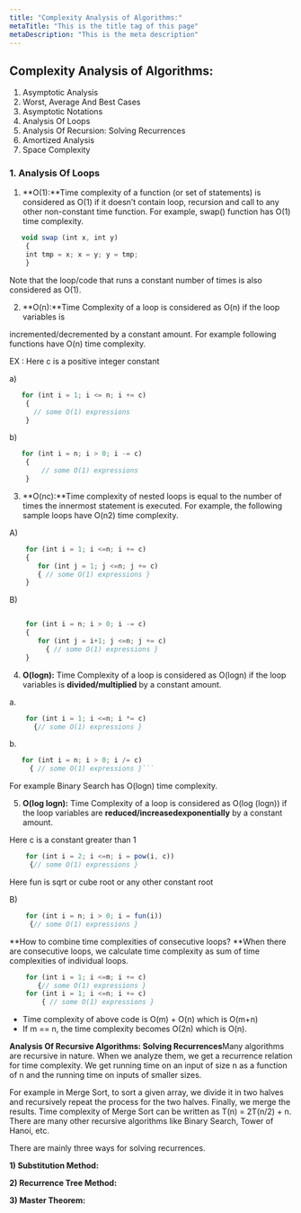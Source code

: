```yaml
---
title: "Complexity Analysis of Algorithms:"
metaTitle: "This is the title tag of this page"
metaDescription: "This is the meta description"
---
```


## Complexity Analysis of Algorithms:

1. Asymptotic Analysis
2. Worst, Average And Best Cases 
3. Asymptotic Notations 
4. Analysis Of Loops 
5. Analysis Of Recursion: Solving Recurrences 
6. Amortized Analysis 
7. Space Complexity




### 1. Analysis Of Loops

1. **O(1):**Time complexity of a function (or set of statements) is considered
as O(1) if it doesn’t contain loop, recursion and call to any other non-constant
time function. For example, swap() function has O(1) time complexity.

```javascript
   void swap (int x, int y) 
    {
    int tmp = x; x = y; y = tmp; 
    }
```
Note that the loop/code that runs a constant number of times is also considered
as O(1).

2. **O(n):**Time Complexity of a loop is considered as O(n) if the loop
variables is

incremented/decremented by a constant amount. For example following functions
have O(n) time complexity.

EX : Here c is a positive integer constant 

a)

```javascript
   for (int i = 1; i <= n; i += c)
    {
      // some O(1) expressions 
    }
```

b) 
```javascript
   for (int i = n; i > 0; i -= c)
    { 
        // some O(1) expressions 
    }
```

3. **O(nc):**Time complexity of nested loops is equal to the number of times
the innermost statement is executed. For example, the following sample loops have O(n2) time complexity.

A)
```javascript
    for (int i = 1; i <=n; i += c) 
    {
       for (int j = 1; j <=n; j += c)
       { // some O(1) expressions }
    } 
```

B) 
```javascript

    for (int i = n; i > 0; i -= c) 
    {
       for (int j = i+1; j <=n; j += c) 
         { // some O(1) expressions }
    }
```

4. **O(logn):** Time Complexity of a loop is considered as O(logn) if the loop
variables is **divided/multiplied** by a constant amount.

a. 
```javascript
    for (int i = 1; i <=n; i *= c) 
      {// some O(1) expressions }
``` 

b.
```javascript
   for (int i = n; i > 0; i /= c)
     { // some O(1) expressions }``` 
```
For example Binary Search has O(logn) time complexity.

5. **O(log logn):** Time Complexity of a loop is considered as O(log (logn)) if
the loop variables are **reduced/increasedexponentially** by a constant amount.

Here c is a constant greater than 1
```javascript
    for (int i = 2; i <=n; i = pow(i, c))
     {// some O(1) expressions }
```

Here fun is sqrt or cube root or any other constant root

B)
```javascript
    for (int i = n; i > 0; i = fun(i))
     {// some O(1) expressions }
```

**How to combine time complexities of consecutive loops? **When there are
consecutive loops, we calculate time complexity as sum of time complexities of
individual loops.

```javascript
    for (int i = 1; i <=m; i += c)
       {// some O(1) expressions } 
    for (int i = 1; i <=n; i += c) 
        { // some O(1) expressions }
```

* Time complexity of above code is O(m) + O(n) which is O(m+n)
* If m == n, the time complexity becomes O(2n) which is O(n).


**Analysis Of Recursive Algorithms: Solving Recurrences**Many algorithms are
recursive in nature. When we analyze them, we get a recurrence relation for time
complexity. We get running time on an input of size n as a function of n and the
running time on inputs of smaller sizes.

For example in Merge Sort, to sort a given array, we divide it in two halves and
recursively repeat the process for the two halves. Finally, we merge the
results. Time complexity of Merge Sort can be written as T(n) = 2T(n/2) + n.
There are many other recursive algorithms like Binary Search, Tower of Hanoi,
etc.

There are mainly three ways for solving recurrences.

**1) Substitution Method:**

**2) Recurrence Tree Method:**

**3) Master Theorem:**
